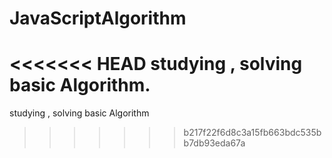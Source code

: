 # JavaScriptAlgorithm
<<<<<<< HEAD
studying , solving basic Algorithm.
=======
studying , solving basic Algorithm
>>>>>>> b217f22f6d8c3a15fb663bdc535bb7db93eda67a
